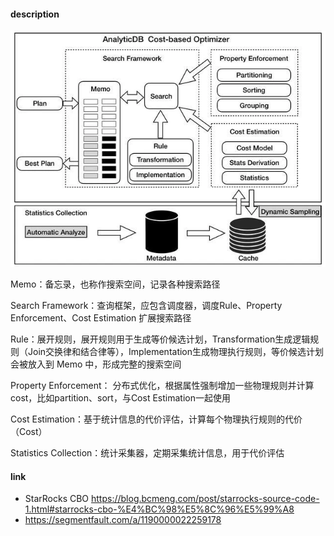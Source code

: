 #### description

![cbo.png](../_images/cbo.png)

Memo：备忘录，也称作搜索空间，记录各种搜索路径

Search Framework：查询框架，应包含调度器，调度Rule、Property Enforcement、Cost Estimation 扩展搜索路径

Rule：展开规则，展开规则用于生成等价候选计划，Transformation生成逻辑规则（Join交换律和结合律等），Implementation生成物理执行规则，等价候选计划会被放入到 Memo 中，形成完整的搜索空间

Property Enforcement： 分布式优化，根据属性强制增加一些物理规则并计算cost，比如partition、sort，与Cost Estimation一起使用

Cost Estimation：基于统计信息的代价评估，计算每个物理执行规则的代价（Cost）

Statistics Collection：统计采集器，定期采集统计信息，用于代价评估

#### link

- StarRocks CBO https://blog.bcmeng.com/post/starrocks-source-code-1.html#starrocks-cbo-%E4%BC%98%E5%8C%96%E5%99%A8
- https://segmentfault.com/a/1190000022259178